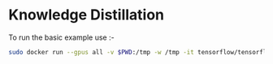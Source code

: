 # Knowledge Distillation

To run the basic example use :-

```bash
sudo docker run --gpus all -v $PWD:/tmp -w /tmp -it tensorflow/tensorflow:latest-gpu python -m examples.basic
```
